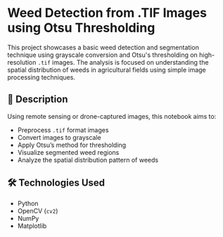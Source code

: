 # Weed Detection from .TIF Images using Otsu Thresholding

This project showcases a basic weed detection and segmentation technique using grayscale conversion and Otsu's thresholding on high-resolution `.tif` images. The analysis is focused on understanding the spatial distribution of weeds in agricultural fields using simple image processing techniques.

## 🌾 Description

Using remote sensing or drone-captured images, this notebook aims to:
- Preprocess `.tif` format images
- Convert images to grayscale
- Apply Otsu’s method for thresholding
- Visualize segmented weed regions
- Analyze the spatial distribution pattern of weeds

## 🛠️ Technologies Used

- Python
- OpenCV (`cv2`)
- NumPy
- Matplotlib
